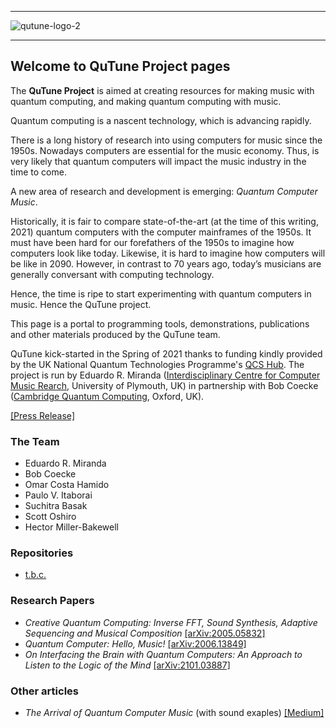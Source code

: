 ----------------

![qutune-logo-2](https://user-images.githubusercontent.com/46610354/118358798-6e875d00-b578-11eb-8c06-47f40ca9bb03.png)

----------------

## Welcome to QuTune Project pages

The **QuTune Project** is aimed at creating resources for making music with quantum computing, and making quantum computing with music.

Quantum computing is a nascent technology, which is advancing rapidly. 

There is a long history of research into using computers for music since the 1950s. Nowadays computers are essential for the music economy. Thus, is very likely that quantum computers will impact the music industry in the time to come. 

A new area of research and development is emerging: *Quantum Computer Music*.

Historically, it is fair to compare state-of-the-art (at the time of this writing, 2021) quantum computers with the computer mainframes of the 1950s.  It must have been hard for our forefathers of the 1950s to imagine how computers look like today. Likewise, it is hard to imagine how computers will be like in 2090. However, in contrast to 70 years ago, today’s musicians are generally conversant with computing technology. 

Hence, the time is ripe to start experimenting with quantum computers in music. Hence the QuTune project.

This page is a portal to programming tools, demonstrations, publications and other materials produced by the QuTune team.

QuTune kick-started in the Spring of 2021 thanks to funding kindly provided by the UK National Quantum Technologies Programme's [QCS Hub](https://www.qcshub.org/). The project is run by Eduardo R. Miranda ([Interdisciplinary Centre for Computer Music Rearch](http://cmr.soc.plymouth.ac.uk/), University of Plymouth, UK) in partnership with Bob Coecke ([Cambridge Quantum Computing](https://cambridgequantum.com/), Oxford, UK).

[[Press Release]](https://www.plymouth.ac.uk/news/researchers-to-investigate-quantum-computing-for-the-music-industry)

### The Team
- Eduardo R. Miranda
- Bob Coecke
- Omar Costa Hamido
- Paulo V. Itaborai
- Suchitra Basak
- Scott Oshiro
- Hector Miller-Bakewell  

### Repositories
- [t.b.c.](https://github.com/iccmr-quantum/QuTunes)

### Research Papers
- *Creative Quantum Computing: Inverse FFT, Sound Synthesis, Adaptive Sequencing and Musical Composition* [[arXiv:2005.05832]](https://arxiv.org/abs/2005.05832)
- *Quantum Computer: Hello, Music!* [[arXiv:2006.13849]](https://arxiv.org/abs/2006.13849)
- *On Interfacing the Brain with Quantum Computers: An Approach to Listen to the Logic of the Mind* [[arXiv:2101.03887]](https://arxiv.org/abs/2101.03887)

### Other articles
- *The Arrival of Quantum Computer Music* (with sound exaples) [[Medium]](https://medium.com/the-riff/the-arrival-of-quantum-computer-music-ed1ce51a8b8f)
